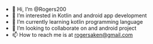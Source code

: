 - 👋 Hi, I’m @Rogers200
- 👀 I’m interested in Kotlin and android app development
- 🌱 I’m currently learning kotlin programming language
- 💞️ I’m looking to collaborate on and android project
- 📫 How to reach me is at rogersaken@gmail.com

<!---
Rogers200/Rogers200 is a ✨ special ✨ repository because its `README.md` (this file) appears on your GitHub profile.
You can click the Preview link to take a look at your changes.
--->
